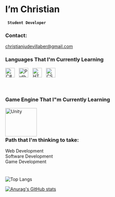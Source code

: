 # I’m Christian

**` Student Developer`**
### Contact:
christianjudevillaber@gmail.com

### Languages That I'm Currently Learning
<img align="left" alt="C#" width="30px" style="padding-right:10px;" src="https://cdn.jsdelivr.net/gh/devicons/devicon/icons/csharp/csharp-original.svg" />
<img align="left" alt="Python" width="30px" style="padding-right:10px;" src="https://cdn.jsdelivr.net/gh/devicons/devicon/icons/python/python-original.svg" />
<img align="left" alt="HTML" width="30px" style="padding-right:10px;" src="https://cdn.jsdelivr.net/gh/devicons/devicon/icons/html5/html5-plain.svg" />
<img align="left" alt="CSS" width="30px" style="padding-right:10px;" src="https://cdn.jsdelivr.net/gh/devicons/devicon/icons/css3/css3-plain.svg" />

<br />
<br />
<br />
<br />

### Game Engine That I"m Currently Learning

<img align="left" alt="Unity" width="100px" height="90" style="padding-right:10px;" src="https://cdn.jsdelivr.net/gh/devicons/devicon@latest/icons/unity/unity-original-wordmark.svg" />
<!-- <img align="left" alt="Godot" width="100px" height="80" style="padding-right:10px;" src="https://cdn.jsdelivr.net/gh/devicons/devicon@latest/icons/godot/godot-original.svg" /> -->
          
<br />
<br />
<br />
<br />

### Path that I'm thinking to take:
Web Development <br/>
Software Development <br/>
Game Development <br/>
#




![Top Langs](https://github-readme-stats.vercel.app/api/top-langs/?username=ChristianJude23&hide_progress=true&theme=tokyonight)

[![Anurag's GitHub stats](https://github-readme-stats.vercel.app/api?username=ChristianJude23&show_icons=true&theme=tokyonight)](https://github.com/anuraghazra/github-readme-stats)


<!---
ChristianJude23/ChristianJude23 is a ✨ special ✨ repository because its `README.md` (this file) appears on your GitHub profile.
You can click the Preview link to take a look at your changes.
--->
